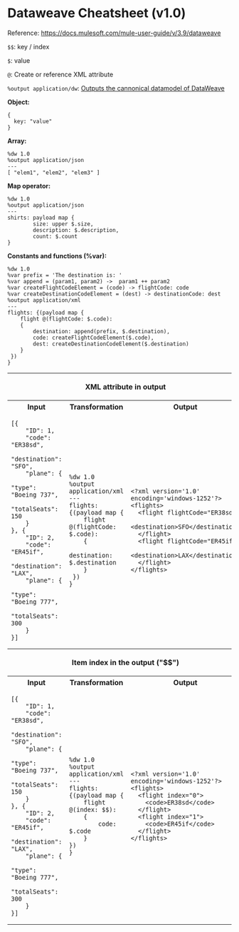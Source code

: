 # Dataweave Cheatsheet (v1.0)

Reference: https://docs.mulesoft.com/mule-user-guide/v/3.9/dataweave

`$$`: key / index

`$`: value

`@`: Create or reference XML attribute 

`%output application/dw`: [Outputs the cannonical datamodel of DataWeave](https://docs.mulesoft.com/mule-user-guide/v/3.8/dataweave-reference-documentation#example-transformation-to-dataweave)

__Object:__

~~~~
{
  key: "value"
}
~~~~

__Array:__
~~~~
%dw 1.0
%output application/json
---
[ "elem1", "elem2", "elem3" ]
~~~~

__Map operator:__

~~~~
%dw 1.0
%output application/json
---
shirts: payload map {
        size: upper $.size,
        description: $.description,
        count: $.count
}
~~~~

__Constants and functions (%var):__

~~~~
%dw 1.0
%var prefix = 'The destination is: '
%var append = (param1, param2) ->  param1 ++ param2
%var createFlightCodeElement = (code) -> flightCode: code
%var createDestinationCodeElement = (dest) -> destinationCode: dest
%output application/xml
---
flights: {(payload map {
	flight @(flightCode: $.code):
	{	
		destination: append(prefix, $.destination),
        code: createFlightCodeElement($.code),
        dest: createDestinationCodeElement($.destination)
	}
 })
}
~~~~

<table>
<tr>
<th colspan=3>

__XML attribute in output__

<tr>
<th>
Input
<th>
Transformation
<th>
Output
<tr>
<td>
  
~~~~
[{
	"ID": 1,
	"code": "ER38sd",
	"destination": "SFO",
	"plane": {
		"type": "Boeing 737",
		"totalSeats": 150
	}
}, {
	"ID": 2,
	"code": "ER45if",
	"destination": "LAX",
	"plane": {
		"type": "Boeing 777",
		"totalSeats": 300
	}
}]
~~~~

<td>
  
~~~~
%dw 1.0
%output application/xml
---
flights: {(payload map {
	flight @(flightCode: $.code):
	{	
		destination: $.destination
	}
 })
}
~~~~
  
<td>
  
  
~~~~
<?xml version='1.0' encoding='windows-1252'?>
<flights>
  <flight flightCode="ER38sd">
    <destination>SFO</destination>
  </flight>
  <flight flightCode="ER45if">
    <destination>LAX</destination>
  </flight>
</flights>
~~~~
  

<tr>
<th colspan=3>

__Item index in the output ("$$")__

<tr>
<th>
Input
<th>
Transformation
<th>
Output
<tr>
<td>
  
~~~~
[{
	"ID": 1,
	"code": "ER38sd",
	"destination": "SFO",
	"plane": {
		"type": "Boeing 737",
		"totalSeats": 150
	}
}, {
	"ID": 2,
	"code": "ER45if",
	"destination": "LAX",
	"plane": {
		"type": "Boeing 777",
		"totalSeats": 300
	}
}]
~~~~

<td>
  
~~~~
%dw 1.0
%output application/xml
---
flights: {(payload map {
	flight @(index: $$):
	{	
		code: $.code
	}
})
}
~~~~
  
<td>
  
  
~~~~
<?xml version='1.0' encoding='windows-1252'?>
<flights>
  <flight index="0">
    <code>ER38sd</code>
  </flight>
  <flight index="1">
    <code>ER45if</code>
  </flight>
</flights>
~~~~
  
</table>
